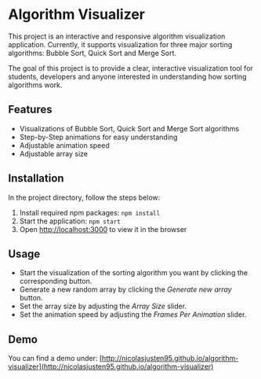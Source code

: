 # Algorithm Visualizer

This project is an interactive and responsive algorithm visualization 
application. Currently, it supports visualization for three major sorting 
algorithms: Bubble Sort, Quick Sort and Merge Sort.

The goal of this project is to provide a clear, interactive visualization 
tool for students, developers and anyone interested in understanding how 
sorting algorithms work.

## Features

- Visualizations of Bubble Sort, Quick Sort and Merge Sort algorithms
- Step-by-Step animations for easy understanding
- Adjustable animation speed
- Adjustable array size

## Installation

In the project directory, follow the steps below:

1. Install required npm packages: ``npm install``
2. Start the application: ``npm start``
3. Open [http://localhost:3000](http://localhost:3000) to view it in the 
browser

## Usage

- Start the visualization of the sorting algorithm you want by clicking 
the corresponding button.
- Generate a new random array by clicking the *Generate new array* button.
- Set the array size by adjusting the *Array Size* slider.
- Set the animation speed by adjusting the *Frames Per Animation* slider.

## Demo

You can find a demo under: [http://nicolasjusten95.github.io/algorithm-visualizer](http://nicolasjusten95.github.io/algorithm-visualizer)